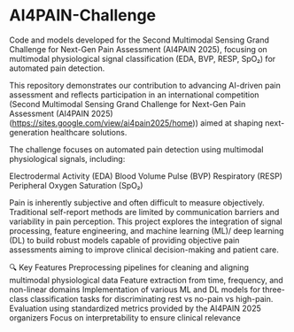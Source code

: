 # AI4PAIN-Challenge
Code and models developed for the Second Multimodal Sensing Grand Challenge for Next-Gen Pain Assessment (AI4PAIN 2025), focusing on multimodal physiological signal classification (EDA, BVP, RESP, SpO₂) for automated pain detection.

This repository demonstrates our contribution to advancing AI-driven pain assessment and reflects participation in an international competition (Second Multimodal Sensing Grand Challenge for Next-Gen Pain Assessment (AI4PAIN 2025) (https://sites.google.com/view/ai4pain2025/home))
aimed at shaping next-generation healthcare solutions.

The challenge focuses on automated pain detection using multimodal physiological signals, including:

Electrodermal Activity (EDA)
Blood Volume Pulse (BVP)
Respiratory (RESP)
Peripheral Oxygen Saturation (SpO₂)

Pain is inherently subjective and often difficult to measure objectively. Traditional self-report methods are limited by communication barriers and variability in pain perception. 
This project explores the integration of signal processing, feature engineering, and machine learning (ML)/ deep learning (DL) to build robust models capable of providing objective pain assessments
aiming to improve clinical decision-making and patient care.

🔍 Key Features
Preprocessing pipelines for cleaning and aligning multimodal physiological data
Feature extraction from time, frequency, and non-linear domains
Implementation of various ML and DL models for three-class classification tasks for discriminating rest vs no-pain vs high-pain.
Evaluation using standardized metrics provided by the AI4PAIN 2025 organizers
Focus on interpretability to ensure clinical relevance

